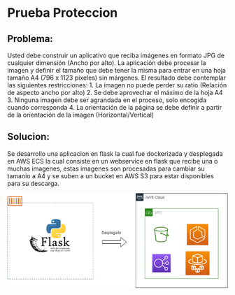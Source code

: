 # Prueba Proteccion

## Problema:

Usted debe construir un aplicativo que reciba imágenes en formato JPG de cualquier dimensión (Ancho por alto). La
      aplicación debe procesar la imagen y definir el tamaño que debe tener la misma para entrar en una hoja tamaño A4 (796
      x 1123 pixeles) sin márgenes. El resultado debe contemplar las siguientes restricciones:
      1. La imagen no puede perder su ratio (Relación de aspecto ancho por alto)
      2. Se debe aprovechar el máximo de la hoja A4
      3. Ninguna imagen debe ser agrandada en el proceso, solo encogida cuando corresponda
      4. La orientación de la página se debe definir a partir de la orientación de la imagen (Horizontal/Vertical)
      
## Solucion:

Se desarrollo una aplicacion en flask la cual fue dockerizada y desplegada en AWS ECS la cual 
        consiste en un webservice en flask que recibe una o muchas imagenes, estas imagenes son procesadas
        para cambiar su tamanio a A4 y se suben a un bucket en AWS S3 para estar disponibles para su
        descarga.
        
![arquitectura.png](uploads/arquitectura.png)        
        
        
        
        